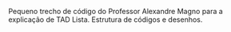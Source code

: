 Pequeno trecho de código do Professor Alexandre Magno para a explicação de TAD Lista. Estrutura 
de códigos e desenhos. 